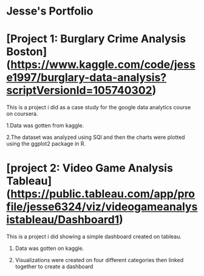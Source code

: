 # Jesse's Portfolio
# [Project 1: Burglary Crime Analysis Boston] (https://www.kaggle.com/code/jesse1997/burglary-data-analysis?scriptVersionId=105740302)
This is a project i did as a case study for the google data analytics course on coursera.

1.Data was gotten from kaggle.

2.The dataset was analyzed using SQl and then the charts were plotted using the ggplot2 package in R.


# [project 2: Video Game Analysis Tableau] (https://public.tableau.com/app/profile/jesse6324/viz/videogameanalysistableau/Dashboard1)
This is a project i did showing a simple dashboard created on tableau.

1. Data was gotten on kaggle.

2. Visualizations were created on four different categories then linked together to create a dashboard


